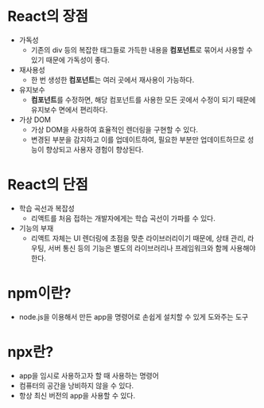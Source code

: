 # React의 장점
- 가독성
  - 기존의 div 등의 복잡한 태그들로 가득한 내용을 **컴포넌트**로 묶어서 사용할 수 있기 때문에 가독성이 좋다.
- 재사용성
  - 한 번 생성한 **컴포넌트**는 여러 곳에서 재사용이 가능하다.  
- 유지보수
  - **컴포넌트**를 수정하면, 해당 컴포넌트를 사용한 모든 곳에서 수정이 되기 때문에 유지보수 면에서 편리하다.  
- 가상 DOM
  - 가상 DOM을 사용하여 효율적인 렌더링을 구현할 수 있다.  
  - 변경된 부분을 감지하고 이를 업데이트하여, 필요한 부분만 업데이트하므로 성능이 향상되고 사용자 경험이 향상된다.  

# React의 단점
- 학습 곡선과 복잡성
  - 리액트를 처음 접하는 개발자에게는 학습 곡선이 가파를 수 있다.
- 기능의 부재
  - 리액트 자체는 UI 렌더링에 초점을 맞춘 라이브러리이기 때문에, 상태 관리, 라우팅, 서버 통신 등의 기능은 별도의 라이브러리나 프레임워크와 함께 사용해야 한다.

# npm이란?
- node.js을 이용해서 만든 app을 명령어로 손쉽게 설치할 수 있게 도와주는 도구

# npx란?
- app을 임시로 사용하고자 할 때 사용하는 명령어
- 컴퓨터의 공간을 낭비하지 않을 수 있다.
- 항상 최신 버전의 app을 사용할 수 있다.
